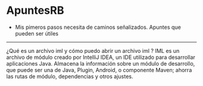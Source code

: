 # ApuntesRB
* Mis pimeros pasos necesita de caminos señalizados. Apuntes que pueden ser útiles
***********************************************************************************

¿Qué es un archivo iml y cómo puedo abrir un archivo iml ?
 IML es un archivo de módulo creado por IntelliJ IDEA, un IDE utilizado para desarrollar aplicaciones Java. Almacena la información sobre un módulo de desarrollo, que puede ser una de Java, Plugin, Android, o componente Maven; ahorra las rutas de módulo, dependencias y otros ajustes. 
